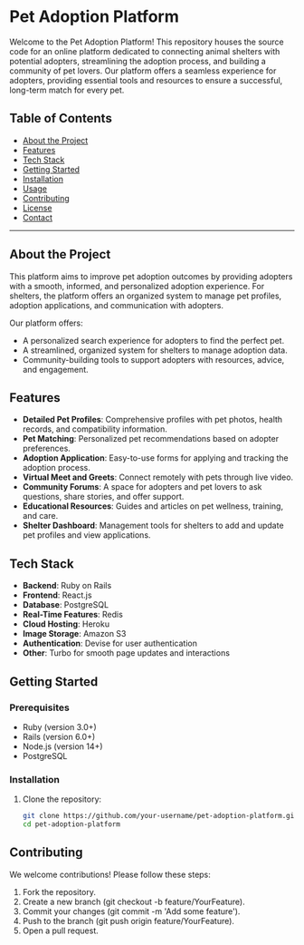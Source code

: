 # Pet Adoption Platform

Welcome to the Pet Adoption Platform! This repository houses the source code for an online platform dedicated to connecting animal shelters with potential adopters, streamlining the adoption process, and building a community of pet lovers. Our platform offers a seamless experience for adopters, providing essential tools and resources to ensure a successful, long-term match for every pet.

## Table of Contents
- [About the Project](#about-the-project)
- [Features](#features)
- [Tech Stack](#tech-stack)
- [Getting Started](#getting-started)
- [Installation](#installation)
- [Usage](#usage)
- [Contributing](#contributing)
- [License](#license)
- [Contact](#contact)

---

## About the Project
This platform aims to improve pet adoption outcomes by providing adopters with a smooth, informed, and personalized adoption experience. For shelters, the platform offers an organized system to manage pet profiles, adoption applications, and communication with adopters.

Our platform offers:
- A personalized search experience for adopters to find the perfect pet.
- A streamlined, organized system for shelters to manage adoption data.
- Community-building tools to support adopters with resources, advice, and engagement.

## Features
- **Detailed Pet Profiles**: Comprehensive profiles with pet photos, health records, and compatibility information.
- **Pet Matching**: Personalized pet recommendations based on adopter preferences.
- **Adoption Application**: Easy-to-use forms for applying and tracking the adoption process.
- **Virtual Meet and Greets**: Connect remotely with pets through live video.
- **Community Forums**: A space for adopters and pet lovers to ask questions, share stories, and offer support.
- **Educational Resources**: Guides and articles on pet wellness, training, and care.
- **Shelter Dashboard**: Management tools for shelters to add and update pet profiles and view applications.

## Tech Stack
- **Backend**: Ruby on Rails
- **Frontend**: React.js
- **Database**: PostgreSQL
- **Real-Time Features**: Redis
- **Cloud Hosting**: Heroku
- **Image Storage**: Amazon S3
- **Authentication**: Devise for user authentication
- **Other**: Turbo for smooth page updates and interactions

## Getting Started

### Prerequisites
- Ruby (version 3.0+)
- Rails (version 6.0+)
- Node.js (version 14+)
- PostgreSQL

### Installation
1. Clone the repository:
   ```bash
   git clone https://github.com/your-username/pet-adoption-platform.git
   cd pet-adoption-platform

## Contributing
We welcome contributions! Please follow these steps:

1. Fork the repository.
2. Create a new branch (git checkout -b feature/YourFeature).
3. Commit your changes (git commit -m 'Add some feature').
4. Push to the branch (git push origin feature/YourFeature).
5. Open a pull request.